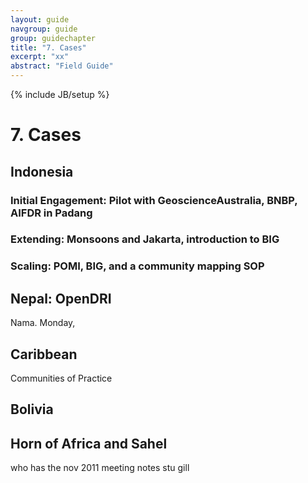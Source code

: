 ```yaml
---
layout: guide
navgroup: guide
group: guidechapter
title: "7. Cases"
excerpt: "xx"
abstract: "Field Guide"
---
```

{% include JB/setup %}

# 7. Cases

## Indonesia

### Initial Engagement: Pilot with GeoscienceAustralia, BNBP, AIFDR in Padang
### Extending: Monsoons and Jakarta, introduction to BIG
### Scaling: POMI, BIG, and a community mapping SOP

## Nepal: OpenDRI
Nama. 
Monday, 

## Caribbean
Communities of Practice

## Bolivia

## Horn of Africa and Sahel
who has the nov 2011 meeting notes
stu gill




